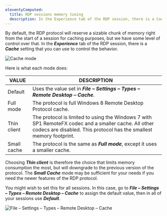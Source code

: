 ```yaml
---
eleventyComputed:
  title: RDP sessions memory tuning
  description: In the Experience tab of the RDP session, there is a Cache setting that you can use to control the behavior.
---
```

By default, the RDP protocol will reserve a sizable chunk of memory right from the start of a session for caching purposes, but we have some level of control over that. In the ***Experience*** tab of the RDP session, there is a ***Cache*** setting that you can use to control the behavior.

![Cache mode](https://cdnweb.devolutions.net/docs/docs_en_kb_KB4455.png)

Here is what each mode does:

| VALUE       | DESCRIPTION                                                                  |
|-------------|------------------------------------------------------------------------------|
| Default     | Uses the value set in ***File – Settings – Types – Remote Desktop – Cache***. |
| Full mode   | The protocol is full Windows 8 Remote Desktop Protocol cache.                |
| Thin client | The protocol is limited to using the Windows 7 with SP1 RemoteFX codec and a smaller cache. All other codecs are disabled. This protocol has the smallest memory footprint. |
| Small cache | The protocol is the same as ***Full mode***, except it uses a smaller cache. |

Choosing ***Thin client*** is therefore the choice that limits memory consumption the most, but will downgrade to the previous version of the protocol. The ***Small Cache*** mode may be sufficient for your needs if you need the newer features of the RDP protocol.

You might wish to set this for all sessions. In this case, go to ***File – Settings – Types – Remote Desktop – Cache*** to assign the default value, then in all of your sessions use ***Default***.

![File – Settings – Types – Remote Desktop – Cache](https://cdnweb.devolutions.net/docs/docs_en_kb_KB4456.png)
